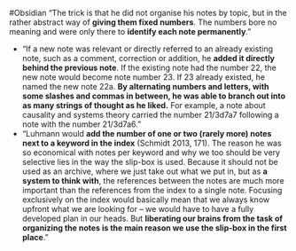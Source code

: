 #Obsidian 
“The trick is that he did not organise his notes by topic, but in the rather abstract way of **giving them fixed numbers**. The numbers bore no meaning and were only there to **identify each note permanently**.”

- “If a new note was relevant or directly referred to an already existing note, such as a comment, correction or addition, he **added it directly behind the previous note**. If the existing note had the number 22, the new note would become note number 23. If 23 already existed, he named the new note 22a. **By alternating numbers and letters, with some slashes and commas in between, he was able to branch out into as many strings of thought as he liked.** For example, a note about causality and systems theory carried the number 21/3d7a7 following a note with the number 21/3d7a6.”
- “Luhmann would **add the number of one or two (rarely more) notes next to a keyword in the index** (Schmidt 2013, 171). The reason he was so economical with notes per keyword and why we too should be very selective lies in the way the slip-box is used. Because it should not be used as an archive, where we just take out what we put in, but as **a system to think with**, the references between the notes are much more important than the references from the index to a single note. Focusing exclusively on the index would basically mean that we always know upfront what we are looking for – we would have to have a fully developed plan in our heads. But **liberating our brains from the task of organizing the notes is the main reason we use the slip-box in the first place**.”